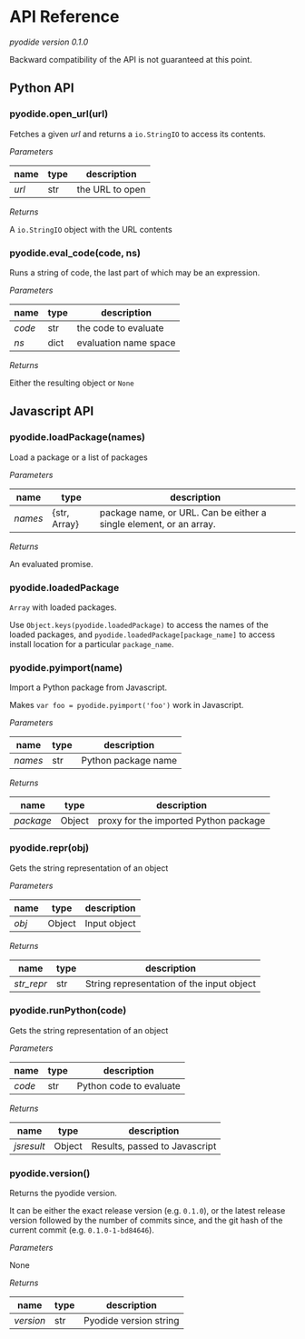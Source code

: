 # API Reference

*pyodide version 0.1.0*

Backward compatibility of the API is not guaranteed at this point.


## Python API


### pyodide.open_url(url)

Fetches a given *url* and returns a `io.StringIO` to access its contents.

*Parameters*

| name  | type | description     |
|-------|------|-----------------|
| *url* | str  | the URL to open |


*Returns*

A `io.StringIO` object with the URL contents

### pyodide.eval_code(code, ns)

Runs a string of code, the last part of which may be an expression.

*Parameters*

| name   | type  | description           |
|--------|-------|-----------------------|
| *code* | str   | the code to evaluate  |
| *ns*   | dict  | evaluation name space |


*Returns*

Either the resulting object or `None`


## Javascript API

### pyodide.loadPackage(names)

Load a package or a list of packages


*Parameters*

| name    | type         | description                           |
|---------|--------------|---------------------------------------|
| *names* | {str, Array} | package name, or URL. Can be either a single element, or an array.          |


*Returns*

An evaluated promise.


### pyodide.loadedPackage

`Array` with loaded packages.

Use `Object.keys(pyodide.loadedPackage)` to access the names of the
loaded packages, and `pyodide.loadedPackage[package_name]` to access
install location for a particular `package_name`.

### pyodide.pyimport(name)

Import a Python package from Javascript.

Makes `var foo = pyodide.pyimport('foo')` work in Javascript.

*Parameters*

| name    | type  | description         |
|---------|-------|---------------------|
| *names* | str   | Python package name |


*Returns*

| name      | type    | description                           |
|-----------|---------|---------------------------------------|
| *package* | Object  | proxy for the imported Python package |


### pyodide.repr(obj)

Gets the string representation of an object

*Parameters*

| name    | type   | description         |
|---------|--------|---------------------|
| *obj*   | Object | Input object        |


*Returns*

| name       | type    | description                               |
|------------|---------|-------------------------------------------|
| *str_repr* | str     | String representation of the input object |


### pyodide.runPython(code)

Gets the string representation of an object

*Parameters*

| name    | type   | description                    |
|---------|--------|--------------------------------|
| *code*  | str    | Python code to evaluate        |


*Returns*

| name       | type    | description                    |
|------------|---------|--------------------------------|
| *jsresult* | Object  | Results, passed to Javascript  |


### pyodide.version()

Returns the pyodide version.

It can be either the exact release version (e.g. `0.1.0`), or 
the latest release version followed by the number of commits since, and
the git hash of the current commit (e.g. `0.1.0-1-bd84646`).

*Parameters*

None

*Returns*

| name      | type | description            |
|-----------|------|------------------------|
| *version* | str  | Pyodide version string |

